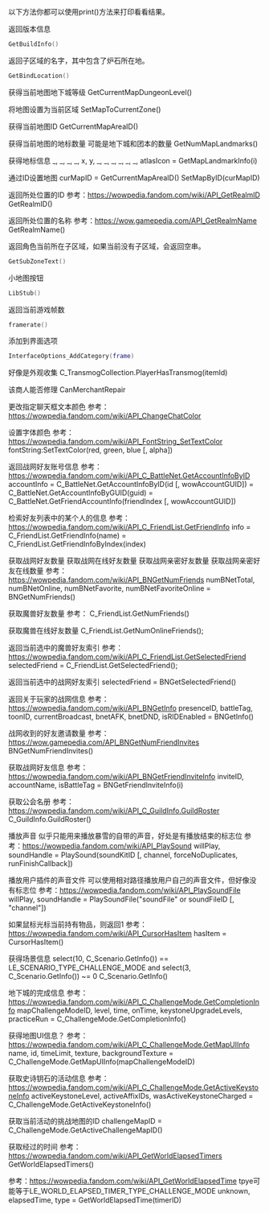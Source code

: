 以下方法你都可以使用print()方法来打印看看结果。


返回版本信息
```lua
GetBuildInfo()
```

返回子区域的名字，其中包含了炉石所在地。
```lua
GetBindLocation()
```
获得当前地图地下城等级
GetCurrentMapDungeonLevel()

将地图设置为当前区域
SetMapToCurrentZone()

获得当前地图ID
GetCurrentMapAreaID()

获得当前地图的地标数量
可能是地下城和团本的数量
GetNumMapLandmarks()

获得地标信息
_, _, _, _, x, y, _, _, _, _, _, _, atlasIcon = GetMapLandmarkInfo(i)


通过ID设置地图
curMapID = GetCurrentMapAreaID()
SetMapByID(curMapID)

返回所处位置的ID
参考：https://wowpedia.fandom.com/wiki/API_GetRealmID
GetRealmID()

返回所处位置的名称
参考：https://wow.gamepedia.com/API_GetRealmName
GetRealmName()


返回角色当前所在子区域，如果当前没有子区域，会返回空串。
```lua
GetSubZoneText()
```


小地图按钮
```lua
LibStub()
```

返回当前游戏帧数
```lua
framerate()
```

添加到界面选项
```lua
InterfaceOptions_AddCategory(frame)
```

好像是外观收集
C_TransmogCollection.PlayerHasTransmog(itemId)

该商人能否修理
CanMerchantRepair


更改指定聊天框文本颜色
参考：https://wowpedia.fandom.com/wiki/API_ChangeChatColor

设置字体颜色
参考：https://wowpedia.fandom.com/wiki/API_FontString_SetTextColor
fontString:SetTextColor(red, green, blue [, alpha])



返回战网好友账号信息
参考：https://wowpedia.fandom.com/wiki/API_C_BattleNet.GetAccountInfoByID
accountInfo = C_BattleNet.GetAccountInfoByID(id [, wowAccountGUID])
            = C_BattleNet.GetAccountInfoByGUID(guid)
            = C_BattleNet.GetFriendAccountInfo(friendIndex [, wowAccountGUID])

检索好友列表中的某个人的信息
参考：https://wowpedia.fandom.com/wiki/API_C_FriendList.GetFriendInfo
info = C_FriendList.GetFriendInfo(name)
     = C_FriendList.GetFriendInfoByIndex(index)


获取战网好友数量
获取战网在线好友数量
获取战网亲密好友数量
获取战网亲密好友在线数量
参考：https://wowpedia.fandom.com/wiki/API_BNGetNumFriends
numBNetTotal, numBNetOnline, numBNetFavorite, numBNetFavoriteOnline = BNGetNumFriends()

获取魔兽好友数量
参考：
C_FriendList.GetNumFriends()

获取魔兽在线好友数量
C_FriendList.GetNumOnlineFriends();

返回当前选中的魔兽好友索引
参考：https://wowpedia.fandom.com/wiki/API_C_FriendList.GetSelectedFriend
selectedFriend = C_FriendList.GetSelectedFriend();

返回当前选中的战网好友索引
selectedFriend = BNGetSelectedFriend()

返回关于玩家的战网信息
参考：https://wowpedia.fandom.com/wiki/API_BNGetInfo
presenceID, battleTag, toonID, currentBroadcast, bnetAFK, bnetDND, isRIDEnabled = BNGetInfo()


战网收到的好友邀请数量
参考：https://wow.gamepedia.com/API_BNGetNumFriendInvites
BNGetNumFriendInvites()

获取战网好友信息
参考：https://wowpedia.fandom.com/wiki/API_BNGetFriendInviteInfo
inviteID, accountName, isBattleTag = BNGetFriendInviteInfo(i)

获取公会名册
参考：https://wowpedia.fandom.com/wiki/API_C_GuildInfo.GuildRoster
C_GuildInfo.GuildRoster()

播放声音
似乎只能用来播放暴雪的自带的声音，好处是有播放结束的标志位
参考：https://wowpedia.fandom.com/wiki/API_PlaySound
willPlay, soundHandle = PlaySound(soundKitID [, channel, forceNoDuplicates, runFinishCallback])


播放用户插件的声音文件
可以使用相对路径播放用户自己的声音文件，但好像没有标志位
参考：https://wowpedia.fandom.com/wiki/API_PlaySoundFile
willPlay, soundHandle = PlaySoundFile("soundFile" or soundFileID [, "channel"])



如果鼠标光标当前持有物品，则返回1
参考：https://wowpedia.fandom.com/wiki/API_CursorHasItem
hasItem = CursorHasItem()



获得场景信息
select(10, C_Scenario.GetInfo()) == LE_SCENARIO_TYPE_CHALLENGE_MODE and select(3, C_Scenario.GetInfo()) ~= 0
C_Scenario.GetInfo()


地下城的完成信息
参考：https://wowpedia.fandom.com/wiki/API_C_ChallengeMode.GetCompletionInfo
mapChallengeModeID, level, time, onTime, keystoneUpgradeLevels, practiceRun = C_ChallengeMode.GetCompletionInfo()

获得地图UI信息？
参考：https://wowpedia.fandom.com/wiki/API_C_ChallengeMode.GetMapUIInfo
name, id, timeLimit, texture, backgroundTexture = C_ChallengeMode.GetMapUIInfo(mapChallengeModeID)


获取史诗钥石的活动信息
参考：https://wowpedia.fandom.com/wiki/API_C_ChallengeMode.GetActiveKeystoneInfo
activeKeystoneLevel, activeAffixIDs, wasActiveKeystoneCharged = C_ChallengeMode.GetActiveKeystoneInfo()

获取当前活动的挑战地图的ID
challengeMapID = C_ChallengeMode.GetActiveChallengeMapID()

获取经过的时间
参考：https://wowpedia.fandom.com/wiki/API_GetWorldElapsedTimers
GetWorldElapsedTimers()

参考：https://wowpedia.fandom.com/wiki/API_GetWorldElapsedTime
tpye可能等于LE_WORLD_ELAPSED_TIMER_TYPE_CHALLENGE_MODE
unknown, elapsedTime, type = GetWorldElapsedTime(timerID)

